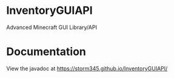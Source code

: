 # InventoryGUIAPI
Advanced Minecraft GUI Library/API

# Documentation
View the javadoc at https://storm345.github.io/InventoryGUIAPI/
